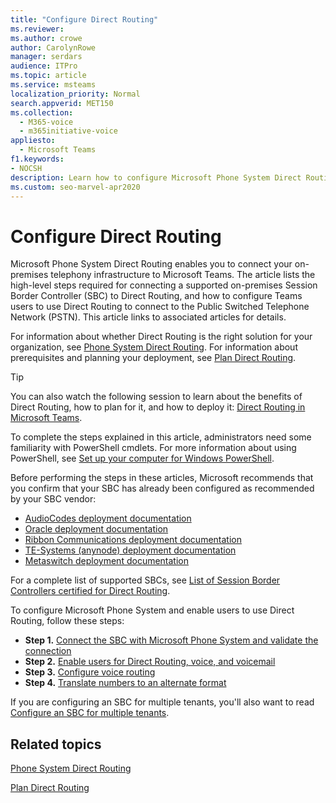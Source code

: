```yaml
---
title: "Configure Direct Routing"
ms.reviewer: 
ms.author: crowe
author: CarolynRowe
manager: serdars
audience: ITPro
ms.topic: article
ms.service: msteams
localization_priority: Normal
search.appverid: MET150
ms.collection: 
  - M365-voice
  - m365initiative-voice
appliesto: 
  - Microsoft Teams
f1.keywords:
- NOCSH
description: Learn how to configure Microsoft Phone System Direct Routing to connect your on-premises telephony infrastructure to Microsoft Teams.
ms.custom: seo-marvel-apr2020
---
```


# Configure Direct Routing

Microsoft Phone System Direct Routing enables you to connect your on-premises telephony infrastructure to Microsoft Teams. The article lists the high-level steps required for connecting a supported on-premises Session Border Controller (SBC) to Direct Routing, and how to configure Teams users to use Direct Routing to connect to the Public Switched Telephone Network (PSTN). This article links to associated articles for details.  

For information about whether Direct Routing is the right solution for your organization, see [Phone System Direct Routing](direct-routing-landing-page.md). For information about prerequisites and planning your deployment, see [Plan Direct Routing](direct-routing-plan.md).

> [!Tip]
> You can also watch the following session to learn about the benefits of Direct Routing, how to plan for it, and how to deploy it: [Direct Routing in Microsoft Teams](https://aka.ms/teams-direct-routing).

To complete the steps explained in this article, administrators need some familiarity with PowerShell cmdlets. For more information about using PowerShell, see [Set up your computer for Windows PowerShell](https://docs.microsoft.com/SkypeForBusiness/set-up-your-computer-for-windows-powershell/set-up-your-computer-for-windows-powershell). 

Before performing the steps in these articles, Microsoft recommends that you confirm that your SBC has already been configured as recommended by your SBC vendor: 

- [AudioCodes deployment documentation](https://www.audiocodes.com/solutions-products/products/products-for-microsoft-365/direct-routing-for-microsoft-teams)
- [Oracle deployment documentation](https://www.oracle.com/industries/communications/enterprise-session-border-controller/microsoft.html)
- [Ribbon Communications deployment documentation](https://ribboncommunications.com/solutions/enterprise-solutions/microsoft-solutions/direct-routing-microsoft-teams-calling)
- [TE-Systems (anynode) deployment documentation](https://www.anynode.de/anynode-and-microsoft-teams/)
- [Metaswitch deployment documentation](https://www.metaswitch.com/products/core-network/perimeta-sbc)

For a complete list of supported SBCs, see [List of Session Border Controllers certified for Direct Routing](direct-routing-border-controllers.md).

To configure Microsoft Phone System and enable users to use Direct Routing, follow these steps: 

- **Step 1.** [Connect the SBC with Microsoft Phone System and validate the connection](direct-routing-connect-the-sbc.md)
- **Step 2.** [Enable users for Direct Routing, voice, and voicemail](direct-routing-enable-users.md)
- **Step 3.** [Configure voice routing](direct-routing-voice-routing.md)
- **Step 4.** [Translate numbers to an alternate format](direct-routing-translate-numbers.md) 

If you are configuring an SBC for multiple tenants, you'll also want to read [Configure an SBC for multiple tenants](direct-routing-sbc-multiple-tenants.md).


## Related topics

[Phone System Direct Routing](direct-routing-landing-page.md)

[Plan Direct Routing](direct-routing-plan.md)

